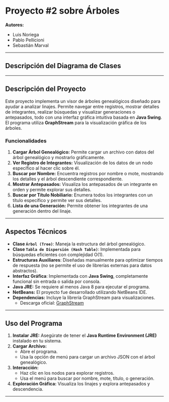 # Proyecto #2 sobre Árboles

**Autores:**  
- Luis Noriega  
- Pablo Pellicioni  
- Sebastián Marval  

---
## Descripción del Diagrama de Clases




---

## Descripción del Proyecto

Este proyecto implementa un visor de árboles genealógicos diseñado para ayudar a analizar linajes. Permite navegar entre registros, mostrar detalles de integrantes, realizar búsquedas y visualizar generaciones o antepasados, todo con una interfaz gráfica intuitiva basada en **Java Swing**. El programa utiliza **GraphStream** para la visualización gráfica de los árboles.

### Funcionalidades
1. **Cargar Árbol Genealógico:** Permite cargar un archivo con datos del árbol genealógico y mostrarlo gráficamente.  
2. **Ver Registro de Integrantes:** Visualización de los datos de un nodo específico al hacer clic sobre él.  
3. **Buscar por Nombre:** Encuentra registros por nombre o mote, mostrando los detalles y el árbol descendiente correspondiente.  
4. **Mostrar Antepasados:** Visualiza los antepasados de un integrante en orden y permite explorar sus detalles.  
5. **Buscar por Título Nobiliario:** Enumera todos los integrantes con un título específico y permite ver sus detalles.  
6. **Lista de una Generación:** Permite obtener los integrantes de una generación dentro del linaje.  

---

## Aspectos Técnicos
- **Clase `Árbol (Tree)`**: Maneja la estructura del árbol genealógico.
- **Clase `Tabla de Dispersión (Hash Table)`**: Implementada para búsquedas eficientes con complejidad O(1).
- **Estructuras Auxiliares**: Diseñadas manualmente para optimizar tiempos de respuesta (no se permite el uso de librerías externas para datos abstractos).
- **Interfaz Gráfica**: Implementada con **Java Swing**, completamente funcional sin entrada o salida por consola.
- **Java JRE:** Se requiere al menos Java 8 para ejecutar el programa.  
- **NetBeans:** El proyecto fue desarrollado utilizando NetBeans IDE.  
- **Dependencias:** Incluye la librería GraphStream para visualizaciones.  
  - Descarga oficial: [GraphStream](https://graphstream-project.org/)  

---

## Uso del Programa

1. **Instalar JRE:** Asegúrate de tener el **Java Runtime Environment (JRE)** instalado en tu sistema.
2. **Cargar Archivo:** 
   - Abre el programa.
   - Usa la opción de menú para cargar un archivo JSON con el árbol genealógico.
3. **Interacción:** 
   - Haz clic en los nodos para explorar registros.
   - Usa el menú para buscar por nombre, mote, título, o generación.
4. **Exploración Gráfica:** Visualiza los linajes y explora antepasados y descendencia.

---
